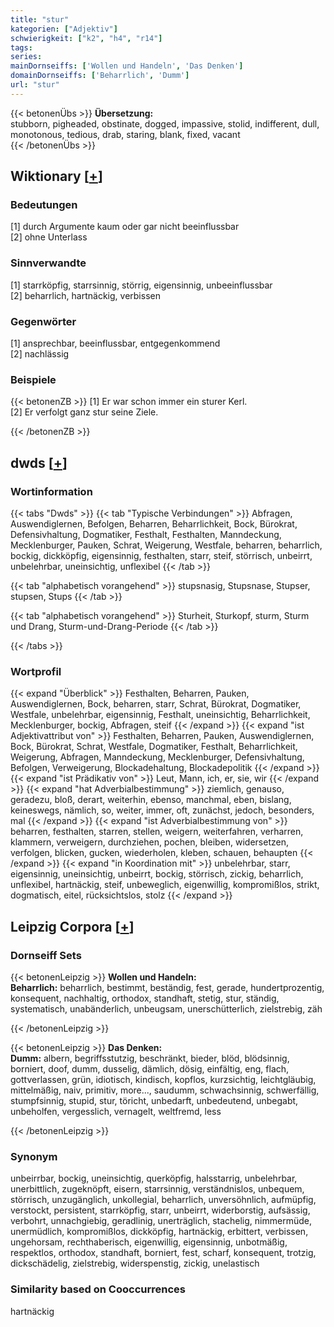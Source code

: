 ```yaml
---
title: "stur"
kategorien: ["Adjektiv"]
schwierigkeit: ["k2", "h4", "r14"]
tags:
series:
mainDornseiffs: ['Wollen und Handeln', 'Das Denken']
domainDornseiffs: ['Beharrlich', 'Dumm']
url: "stur"
---
```


{{< betonenÜbs >}}
**Übersetzung:**  
stubborn, pigheaded, obstinate, dogged, impassive, stolid, indifferent, dull, monotonous, tedious, drab, staring, blank, fixed, vacant  
{{< /betonenÜbs >}}

## Wiktionary [[+](https://de.wiktionary.org/wiki/stur)]

### Bedeutungen
[1] durch Argumente kaum oder gar nicht beeinflussbar  
[2] ohne Unterlass  

### Sinnverwandte
[1] starrköpfig, starrsinnig, störrig, eigensinnig, unbeeinflussbar  
[2] beharrlich, hartnäckig, verbissen  

### Gegenwörter
[1] ansprechbar, beeinflussbar, entgegenkommend  
[2] nachlässig  

### Beispiele
{{< betonenZB >}}
[1] Er war schon immer ein sturer Kerl.  
[2] Er verfolgt ganz stur seine Ziele.  

{{< /betonenZB >}}


## dwds [[+](https://www.dwds.de/wb/stur)]

### Wortinformation
{{< tabs "Dwds" >}}
{{< tab "Typische Verbindungen" >}}
Abfragen, Auswendiglernen, Befolgen, Beharren, Beharrlichkeit, Bock, Bürokrat, Defensivhaltung, Dogmatiker, Festhalt, Festhalten, Manndeckung, Mecklenburger, Pauken, Schrat, Weigerung, Westfale, beharren, beharrlich, bockig, dickköpfig, eigensinnig, festhalten, starr, steif, störrisch, unbeirrt, unbelehrbar, uneinsichtig, unflexibel
{{< /tab >}}

{{< tab "alphabetisch vorangehend" >}}
stupsnasig, Stupsnase, Stupser, stupsen, Stups
{{< /tab >}}

{{< tab "alphabetisch vorangehend" >}}
Sturheit, Sturkopf, sturm, Sturm und Drang, Sturm-und-Drang-Periode
{{< /tab >}}

{{< /tabs >}}

### Wortprofil
{{< expand "Überblick" >}} Festhalten, Beharren, Pauken, Auswendiglernen, Bock, beharren, starr, Schrat, Bürokrat, Dogmatiker, Westfale, unbelehrbar, eigensinnig, Festhalt, uneinsichtig, Beharrlichkeit, Mecklenburger, bockig, Abfragen, steif {{< /expand >}}
{{< expand "ist Adjektivattribut von" >}} Festhalten, Beharren, Pauken, Auswendiglernen, Bock, Bürokrat, Schrat, Westfale, Dogmatiker, Festhalt, Beharrlichkeit, Weigerung, Abfragen, Manndeckung, Mecklenburger, Defensivhaltung, Befolgen, Verweigerung, Blockadehaltung, Blockadepolitik {{< /expand >}}
{{< expand "ist Prädikativ von" >}} Leut, Mann, ich, er, sie, wir {{< /expand >}}
{{< expand "hat Adverbialbestimmung" >}} ziemlich, genauso, geradezu, bloß, derart, weiterhin, ebenso, manchmal, eben, bislang, keineswegs, nämlich, so, weiter, immer, oft, zunächst, jedoch, besonders, mal {{< /expand >}}
{{< expand "ist Adverbialbestimmung von" >}} beharren, festhalten, starren, stellen, weigern, weiterfahren, verharren, klammern, verweigern, durchziehen, pochen, bleiben, widersetzen, verfolgen, blicken, gucken, wiederholen, kleben, schauen, behaupten {{< /expand >}}
{{< expand "in Koordination mit" >}} unbelehrbar, starr, eigensinnig, uneinsichtig, unbeirrt, bockig, störrisch, zickig, beharrlich, unflexibel, hartnäckig, steif, unbeweglich, eigenwillig, kompromißlos, strikt, dogmatisch, eitel, rücksichtslos, stolz {{< /expand >}}

## Leipzig Corpora [[+](https://corpora.uni-leipzig.de/en/res?word=stur&corpusId=deu_newscrawl-public_2018)]

### Dornseiff Sets
{{< betonenLeipzig >}}
**Wollen und Handeln:**  
**Beharrlich:** beharrlich, bestimmt, beständig, fest, gerade, hundertprozentig, konsequent, nachhaltig, orthodox, standhaft, stetig, stur, ständig, systematisch, unabänderlich, unbeugsam, unerschütterlich, zielstrebig, zäh  

{{< /betonenLeipzig >}}


{{< betonenLeipzig >}}
**Das Denken:**  
**Dumm:** albern, begriffsstutzig, beschränkt, bieder, blöd, blödsinnig, borniert, doof, dumm, dusselig, dämlich, dösig, einfältig, eng, flach, gottverlassen, grün, idiotisch, kindisch, kopflos, kurzsichtig, leichtgläubig, mittelmäßig, naiv, primitiv, more..., saudumm, schwachsinnig, schwerfällig, stumpfsinnig, stupid, stur, töricht, unbedarft, unbedeutend, unbegabt, unbeholfen, vergesslich, vernagelt, weltfremd, less  

{{< /betonenLeipzig >}}

### Synonym
unbeirrbar, bockig, uneinsichtig, querköpfig, halsstarrig, unbelehrbar, unerbittlich, zugeknöpft, eisern, starrsinnig, verständnislos, unbequem, störrisch, unzugänglich, unkollegial, beharrlich, unversöhnlich, aufmüpfig, verstockt, persistent, starrköpfig, starr, unbeirrt, widerborstig, aufsässig, verbohrt, unnachgiebig, geradlinig, unerträglich, stachelig, nimmermüde, unermüdlich, kompromißlos, dickköpfig, hartnäckig, erbittert, verbissen, ungehorsam, rechthaberisch, eigenwillig, eigensinnig, unbotmäßig, respektlos, orthodox, standhaft, borniert, fest, scharf, konsequent, trotzig, dickschädelig, zielstrebig, widerspenstig, zickig, unelastisch


### Similarity based on Cooccurrences
hartnäckig

